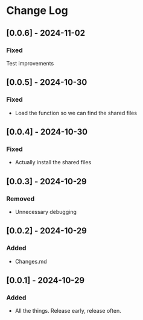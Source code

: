 # Change Log

## [0.0.6] - 2024-11-02

### Fixed

Test improvements

## [0.0.5] - 2024-10-30

### Fixed

- Load the function so we can find the shared files

## [0.0.4] - 2024-10-30

### Fixed

- Actually install the shared files

## [0.0.3] - 2024-10-29

### Removed

- Unnecessary debugging

## [0.0.2] - 2024-10-29

### Added

- Changes.md

## [0.0.1] - 2024-10-29
 
### Added
 
- All the things. Release early, release often.
